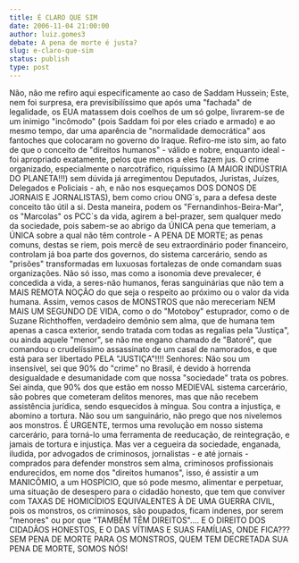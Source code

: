 ```yaml
---
title: É CLARO QUE SIM
date: 2006-11-04 21:00:00
author: luiz.gomes3
debate: A pena de morte é justa?
slug: e-claro-que-sim
status: publish 
type: post
---
```


Não, não me refiro aqui especificamente ao caso de Saddam Hussein; Este, nem foi surpresa, era previsibilíssimo que após uma "fachada" de legalidade, os EUA matassem dois coelhos de um só golpe, livrarem-se de um inimigo "incômodo" (pois Saddam foi por eles criado e armado) e ao mesmo tempo, dar uma aparência de "normalidade democrática" aos fantoches que colocaram no governo do Iraque.
Refiro-me isto sim, ao fato de que o conceito de "direitos humanos" - válido e nobre, enquanto ideal - foi apropriado exatamente, pelos que menos a eles fazem jus.
O crime organizado, especialmente o narcotráfico, riquíssimo (A MAIOR INDÚSTRIA DO PLANETA!!!) sem dúvida já arregimentou Deputados, Juristas, Juízes, Delegados e Policiais - ah, e não nos esqueçamos DOS DONOS DE JORNAIS E JORNALISTAS), bem como criou ONG´s, para a defesa deste conceito tão útil a si.
Desta maneira, podem os "Fernandinhos-Beira-Mar", os "Marcolas" os PCC´s da vida, agirem a bel-prazer, sem qualquer medo da sociedade, pois sabem-se ao abrigo da ÚNICA pena que temeriam, a ÚNICA sobre a qual não têm controle - A PENA DE MORTE; as penas comuns, destas se riem, pois mercê de seu extraordinário poder financeiro, controlam já boa parte dos governos, do sistema carcerário, sendo as "prisões" transformadas em luxuosas fortalezas de onde comandam suas organizações.
Não só isso, mas como a isonomia deve prevalecer, é concedida a vida, a seres-não humanos, feras sanguinárias que não tem a MAIS REMOTA NOÇÃO do que seja o respeito ao próximo ou o valor da vida humana.
Assim, vemos casos de MONSTROS que não mereceriam NEM MAIS UM SEGUNDO DE VIDA, como o do "Motoboy" estuprador, como o de Suzane Richthoffen, verdadeiro demônio sem alma, que de humana tem apenas a casca exterior, sendo tratada com todas as regalias pela "Justiça", ou ainda aquele "menor", se não me engano chamado de "Batoré", que comandou o crudelíssimo assassinato de um casal de namorados, e que está para ser libertado PELA "JUSTIÇA"!!!!
Senhores: Não sou um insensível, sei que 90% do "crime" no Brasil, é devido à horrenda desigualdade e desumanidade com que nossa "sociedade" trata os pobres. Sei ainda, que 90% dos que estão em nosso MEDIEVAL sistema carcerário, são pobres que cometeram delitos menores, mas que não recebem assistência jurídica, sendo esquecidos à míngua.
Sou contra a injustiça, e abomino a tortura. Não sou um sanguinário, não prego que nos nivelemos aos monstros.
É URGENTE, termos uma revolução em nosso sistema carcerário, para torná-lo uma ferramenta de reeducação, de reintegração, e jamais de tortura e injustiça.
Mas ver a cegueira da sociedade, enganada, iludida, por advogados de criminosos, jornalistas - e até jornais - comprados para defender monstros sem alma, criminosos profissionais endurecidos, em nome dos "direitos humanos", isso, é assistir a um MANICÔMIO, a um HOSPÍCIO, que só pode mesmo, alimentar e perpetuar, uma situação de desespero para o cidadão honesto, que tem que conviver com TAXAS DE HOMICÍDIOS EQUIVALENTES À DE UMA GUERRA CIVIL, pois os monstros, os criminosos, são poupados, ficam indenes, por serem "menores" ou por que "TAMBÉM TÊM DIREITOS"....
E O DIREITO DOS CIDADÃOS HONESTOS, E O DAS VÍTIMAS E SUAS FAMÍLIAS, ONDE FICA???
SEM PENA DE MORTE PARA OS MONSTROS, QUEM TEM DECRETADA SUA PENA DE MORTE, SOMOS NÓS!
